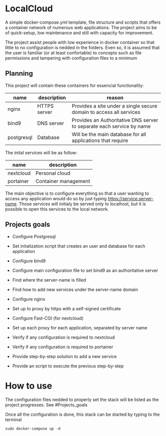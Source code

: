 # LocalCloud

A simple docker-compose.yml template, file structure and scripts that offers a container network of numerous web applications. The project aims to be of quick-setup, low maintenance and still with capacity for improvement.

The project assist people with low experience in docker container so that little to no configuration is nedded in the folders. Even so, it is assumed that the user is familiar (or at least confortable) to  concepts such as file permissions and tampering with configuration files to a minimum

## Planning

This project will contain these containers for essencial functionality:

| name | description | reason |
| --- | --- | --- |
| nginx | HTTPS server | Provides a site under a single secure domain to access all services |
| bind9 | DNS server | Provides an Authoritative DNS server to separate each service by name |
| postgresql | Database | Will be the main database for all applications that require |

The inital services will be as follow: 

| name | description |
| --- | --- |
| nextcloud | Personal cloud |
| portainer | Container management |

The main objective is to configure everything so that a user wanting to access any application would do so by just typing https://service.server-name. Those services will initialy be served only to localhost, but it is possible to open this services to the local network.

## Projects goals

* Configure Postgresql
 * Set initalization script that creates an user and database for each application

* Configure bind9
 * Configure main configuration file to set bind9 as an authoritative server
 * Find where the server-name is filled
 * Find how to add new services under the server-name domain

* Configure nginx
 * Set up to proxy by https with a self-signed certificate
 * Configure Fast-CGI (for nextcloud)
 * Set up each proxy for each application, separated by server name

* Verify if any configuration is required to nextcloud
* Verify if any configuration is required to portainer

* Provide step-by-step solution to add a new service

* Provide an script to execute the previous step-by-step


# How to use

The configuration files nedded to properly set the stack will be listed as the project progresses. See #Projects\_goals

Once all the configuration is done, this stack can be started by typing to the terminal 
```
sudo docker-compose up -d
```
